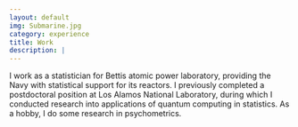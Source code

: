 ```yaml
---
layout: default
img: Submarine.jpg
category: experience
title: Work
description: |
---
```

I work as a statistician for Bettis atomic power laboratory, providing the Navy with statistical support for its reactors. I previously completed a postdoctoral position at Los Alamos National Laboratory, during which I conducted research into applications of quantum computing in statistics. As a hobby, I do some research in psychometrics. 
